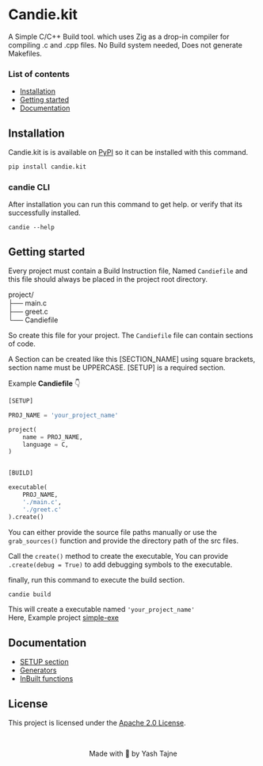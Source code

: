 # Candie.kit

A Simple C/C++ Build tool. which uses Zig as a drop-in compiler for compiling .c and .cpp files.
No Build system needed, Does not generate Makefiles.

### List of contents<br>
- [Installation](#installation)
- [Getting started](#getting-started)
- [Documentation](#documentation)
<!-- - Examples -->


## Installation

Candie.kit is is available on [PyPI](https://pypi.org/project/candie.kit) so it can be installed with this command.
```sh
pip install candie.kit
```

### candie CLI

After installation you can run this command to get help.
or verify that its successfully installed.
```
candie --help
```

## Getting started

Every project must contain a Build Instruction file, Named `Candiefile` and this file should always be placed in the project root directory.

project/<br>
├── main.c<br>
├── greet.c<br>
└── Candiefile

So create this file for your project.
The `Candiefile` file can contain sections of code. 

A Section can be created like this [SECTION_NAME] 
using square brackets,
section name must be UPPERCASE.
[SETUP] is a required section.

Example __Candiefile__ 👇️
```py
[SETUP]

PROJ_NAME = 'your_project_name'

project(
    name = PROJ_NAME, 
    language = C, 
)


[BUILD]

executable(
    PROJ_NAME,
    './main.c',
    './greet.c'
).create()

```

You can either provide the source file paths manually or use the `grab_sources()` function
and provide the directory path of the src files.

Call the `create()` method to create the executable, You can provide `.create(debug = True)` to add debugging symbols to the executable.

finally, run this command to execute the build section.
```sh
candie build
```
This will create a executable named `'your_project_name'`<br>
Here, Example project [simple-exe](./examples/simple-exe/)

## Documentation

- [SETUP section](./docs/SETUP.md)
- [Generators](./docs/Generators.md)
- [InBuilt functions](./docs/BuildIns.md)

<!-- 
## Examples

+ [Simple console app]()
+ [String formatter package]() -->


## License

This project is licensed under the [Apache 2.0 License](LICENSE).  

<br>

<p align="center">Made with 🧡 by Yash Tajne</p>